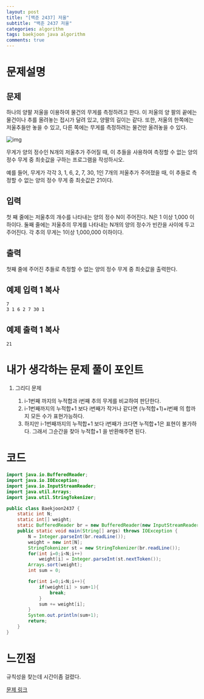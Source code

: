 ```yaml
---
layout: post
title: "[백준 2437] 저울"
subtitle: "백준 2437 저울"
categories: algorithm
tags: baekjoon java algorithm 
comments: true
---
```


# 문제설명

## 문제

하나의 양팔 저울을 이용하여 물건의 무게를 측정하려고 한다. 이 저울의 양 팔의 끝에는 물건이나 추를 올려놓는 접시가 달려 있고, 양팔의 길이는 같다. 또한, 저울의 한쪽에는 저울추들만 놓을 수 있고, 다른 쪽에는 무게를 측정하려는 물건만 올려놓을 수 있다.

![img](https://www.acmicpc.net/upload/images/Screen%20Shot%202012-09-07%20at%20%EC%98%A4%ED%9B%84%203_42_35.png)

무게가 양의 정수인 N개의 저울추가 주어질 때, 이 추들을 사용하여 측정할 수 없는 양의 정수 무게 중 최솟값을 구하는 프로그램을 작성하시오.

예를 들어, 무게가 각각 3, 1, 6, 2, 7, 30, 1인 7개의 저울추가 주어졌을 때, 이 추들로 측정할 수 없는 양의 정수 무게 중 최솟값은 21이다. 

## 입력

첫 째 줄에는 저울추의 개수를 나타내는 양의 정수 N이 주어진다. N은 1 이상 1,000 이하이다. 둘째 줄에는 저울추의 무게를 나타내는 N개의 양의 정수가 빈칸을 사이에 두고 주어진다. 각 추의 무게는 1이상 1,000,000 이하이다.

## 출력

첫째 줄에 주어진 추들로 측정할 수 없는 양의 정수 무게 중 최솟값을 출력한다.

## 예제 입력 1 복사

```
7
3 1 6 2 7 30 1
```

## 예제 출력 1 복사

```
21
```

# 내가 생각하는 문제 풀이 포인트

1. 그리디 문제

   1. i-1번째 까지의 누적합과 i번째 추의 무게를 비교하여 판단한다.
   2. i-1번째까지의 누적합+1 보다 i번째가 작거나 같다면 (누적합+1)+i번째 의 합까지 모든 수가 표현가능하다.
   3. 하지만 i-1번째까지의 누적합+1 보다 i번째가 크다면 누적합+1은 표현이 불가하다. 그래서 그순간을 찾아 누적합+1 을 반환해주면 된다.

   

# 코드

~~~java
import java.io.BufferedReader;
import java.io.IOException;
import java.io.InputStreamReader;
import java.util.Arrays;
import java.util.StringTokenizer;

public class Baekjoon2437 {
    static int N;
    static int[] weight;
    static BufferedReader br = new BufferedReader(new InputStreamReader(System.in));
    public static void main(String[] args) throws IOException {
        N = Integer.parseInt(br.readLine());
        weight = new int[N];
        StringTokenizer st = new StringTokenizer(br.readLine());
        for(int i=0;i<N;i++)
            weight[i] = Integer.parseInt(st.nextToken());
        Arrays.sort(weight);
        int sum = 0;

        for(int i=0;i<N;i++){
            if(weight[i] > sum+1){
                break;
            }
            sum += weight[i];
        }
        System.out.println(sum+1);
        return;
    }
}

~~~



# 느낀점

규칙성을 찾는데 시간이좀 걸렸다. 



[문제 링크](https://www.acmicpc.net/problem/2437)

